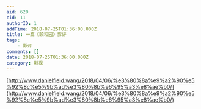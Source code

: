 ```yaml
---
aid: 620
cid: 11
authorID: 1
addTime: 2018-07-25T01:36:00.000Z
title: 一篇《颐和园》影评
tags:
    - 影评
comments: []
date: 2018-07-25T01:36:00.000Z
category: 影视
---
```


[http://www.danielfield.wang/2018/04/06/%e3%80%8a%e9%a2%90%e5%92%8c%e5%9b%ad%e3%80%8b%e6%95%a3%e8%ae%b0/](http://www.danielfield.wang/2018/04/06/%e3%80%8a%e9%a2%90%e5%92%8c%e5%9b%ad%e3%80%8b%e6%95%a3%e8%ae%b0/)
